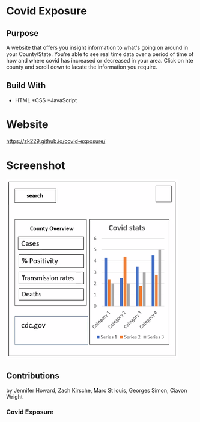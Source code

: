 # Covid Exposure


## Purpose
A website that offers you insight information to what's going on around in your County/State.
You're able to see real time data over a period of time of how and where covid has increased or decreased in your area.
Click on hte county and scroll down to lacate the information you require.

## Build With 
* HTML
*CSS
*JavaScript

# Website 
https://zk229.github.io/covid-exposure/


# Screenshot 
![](assets/img/wireframe.png)


## Contributions 
by Jennifer Howard, Zach Kirsche, Marc St louis, Georges Simon, Ciavon Wright

### Covid Exposure  
